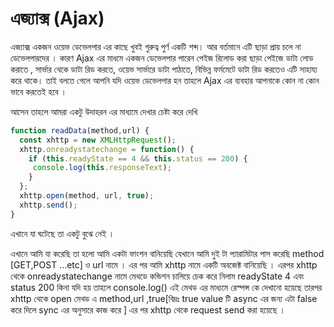# এজ্যাক্স (Ajax)

এজ্যাক্স একজন ওয়েভ ডেভেলপার এর কাছে খুবই গুরুত্ব পুর্ণ একটি শব্দ। আর বর্তমানে এটি ছাড়া প্রায় চলে না ডেভেলপারদের । কারণ Ajax এর মাধমে একজন ডেভেলপার পারেন পেইজ রিলোড করা ছাড়া পেইজে ডাটা লোড করাতে , সার্ভার থেকে ডাটা রিড করতে, ওয়েভ সার্ভারে ডাটা পাঠাতে, বিভিন্ন ফর্মমেটে ডাটা রিড করতেও এটি সাহায্য করে থাকে। তাই বলতে গেলে আপনি যদি ওয়েভ ডেভেলপার হন তাহলে Ajax এর ব্যবহার আপনাকে কোন না কোন ভাবে করতেই হবে ।

আসেন তাহলে আমরা একটু উদাহরন এর মাধ্যমে দেখার চেষ্টা করে দেখি

```javascript
function readData(method,url) {
  const xhttp = new XMLHttpRequest();
  xhttp.onreadystatechange = function() {
    if (this.readyState == 4 && this.status == 200) {
     console.log(this.responseText);
    }
  };
  xhttp.open(method, url, true);
  xhttp.send();
}
```

এখানে যা ঘটেছে তা একটু বুঝে নেই ।

এখানে আমি যা করেছি তা হলো আমি একটা ফাংশন বানিয়েছি যেখানে আমি দুই টা প্যারামিটার পাস করেছি method \[GET,POST ...etc] ও url নামে । এর পর আমি xhttp নামে একটি অবজেক্ট বানিয়েছি । এরপর xhttp থেকে onreadystatechange নামে মেথডে কন্ডিশন চালিয়ে চেক করে নিলাম readyState 4 এবং status 200 কিনা যদি হয় তাহলে console.log() এই মেথড এর মাধ্যমে রেস্পন্স কে দেখানো হয়েছে তারপর xhttp থেকে open মেথড এ method,url ,true\[বিদ্রঃ true value টি async এর জন্য এটা false করে দিলে sync এর অনুসারে কাজ করে ] এর পর xhttp থেকে request send করা হয়েছে ।
